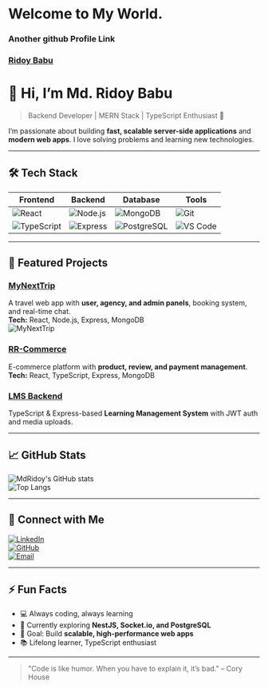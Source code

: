 # Welcome to My World.

### Another github Profile Link

### <a href="https://github.com/ridoybabu781">Ridoy Babu</a>

# 👋 Hi, I’m Md. Ridoy Babu

> Backend Developer | MERN Stack | TypeScript Enthusiast 🚀

I’m passionate about building **fast, scalable server-side applications** and **modern web apps**. I love solving problems and learning new technologies.  

---

## 🛠️ Tech Stack

| Frontend | Backend | Database | Tools |
| -------- | ------- | -------- | ----- |
| ![React](https://img.shields.io/badge/React-61DAFB?style=for-the-badge&logo=react&logoColor=black) | ![Node.js](https://img.shields.io/badge/Node.js-339933?style=for-the-badge&logo=node.js&logoColor=white) | ![MongoDB](https://img.shields.io/badge/MongoDB-47A248?style=for-the-badge&logo=mongodb&logoColor=white) | ![Git](https://img.shields.io/badge/Git-F05032?style=for-the-badge&logo=git&logoColor=white) |
| ![TypeScript](https://img.shields.io/badge/TypeScript-3178C6?style=for-the-badge&logo=typescript&logoColor=white) | ![Express](https://img.shields.io/badge/Express-000000?style=for-the-badge) | ![PostgreSQL](https://img.shields.io/badge/PostgreSQL-336791?style=for-the-badge&logo=postgresql&logoColor=white) | ![VS Code](https://img.shields.io/badge/VS%20Code-007ACC?style=for-the-badge&logo=visual-studio-code&logoColor=white) |

---

## 🌟 Featured Projects

### [MyNextTrip](https://github.com/mdrezuanislamridoy/MyNextTrip)  
A travel web app with **user, agency, and admin panels**, booking system, and real-time chat.  
**Tech:** React, Node.js, Express, MongoDB  
![MyNextTrip](https://img.shields.io/badge/View-GitHub-blue?style=for-the-badge&logo=github)

### [RR-Commerce](https://github.com/ridoybabu781/TS_BAC/tree/main/RR-Commerce)  
E-commerce platform with **product, review, and payment management**.  
**Tech:** React, TypeScript, Express, MongoDB  

### [LMS Backend](https://github.com/mdrezuanislamridoy/LMS_BACKEND)  
TypeScript & Express-based **Learning Management System** with JWT auth and media uploads.  

---

## 📈 GitHub Stats

![MdRidoy's GitHub stats](https://github-readme-stats.vercel.app/api?username=mdrezuanislamridoy&show_icons=true&theme=radical)  
![Top Langs](https://github-readme-stats.vercel.app/api/top-langs/?username=mdrezuanislamridoy&layout=compact&theme=radical)

---

## 🔗 Connect with Me

[![LinkedIn](https://img.shields.io/badge/LinkedIn-0A66C2?style=for-the-badge&logo=linkedin&logoColor=white)](https://www.linkedin.com/in/rr-md-ridoy-babu/)  
[![GitHub](https://img.shields.io/badge/GitHub-181717?style=for-the-badge&logo=github&logoColor=white)](https://github.com/mdrezuanislamridoy)  
[![Email](https://img.shields.io/badge/Email-D14836?style=for-the-badge&logo=gmail&logoColor=white)](mailto:mdrezuanislamridoy@gmail.com)

---

## ⚡ Fun Facts

- 💻 Always coding, always learning  
- 🌱 Currently exploring **NestJS, Socket.io, and PostgreSQL**  
- 🎯 Goal: Build **scalable, high-performance web apps**  
- 📚 Lifelong learner, TypeScript enthusiast  

---

> "Code is like humor. When you have to explain it, it’s bad." – Cory House
